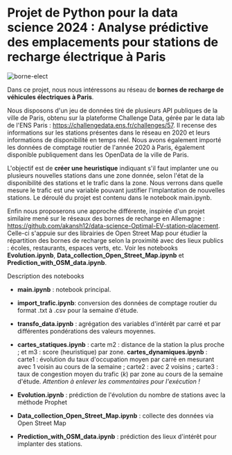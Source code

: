 # Projet de Python pour la data science 2024 : Analyse prédictive des emplacements pour stations de recharge électrique à Paris

![borne-elect](https://www.leparisien.fr/resizer/cYsO4FD5plDcQTP0fs25et6cYoM=/932x582/cloudfront-eu-central-1.images.arcpublishing.com/leparisien/6T2RNV7EWBDJHFXYT26MR5NZGA.jpg)

Dans ce projet, nous nous intéressons au réseau de __bornes de recharge de véhicules électriques à Paris__.

Nous disposons d'un jeu de données tiré de plusieurs API publiques de la ville de Paris, obtenu sur la plateforme Challenge Data, gérée par le data lab de l'ENS Paris : https://challengedata.ens.fr/challenges/57. Il recense des informations sur les stations présentes dans le réseau en 2020 et leurs informations de disponibilité en temps réel. Nous avons également importé les données de comptage routier de l'année 2020 à Paris, également disponible publiquement dans les OpenData de la ville de Paris.

L'objectif est de __créer une heuristique__ indiquant s'il faut implanter une ou plusieurs nouvelles stations dans une zone donnée, selon l'état de la disponibilité des stations et le trafic dans la zone. Nous verrons dans quelle mesure le trafic est une variable pouvant justifier l'implantation de nouvelles stations. Le déroulé du projet est contenu dans le notebook main.ipynb.

Enfin nous proposerons une approche différente, inspirée d'un projet similaire mené sur le réseaux des bornes de recharge en Allemagne : https://github.com/akansh12/data-science-Optimal-EV-station-placement. Celle-ci s'appuie sur des librairies de Open Street Map pour étudier la répartition des bornes de recharge selon la proximité avec des lieux publics : écoles, restaurants, espaces verts, etc. Voir les notebooks __Evolution.ipynb__, __Data_collection_Open_Street_Map.ipynb__ et __Prediction_with_OSM_data.ipynb__.

Description des notebooks
- __main.ipynb__ : notebook principal.
- __import_trafic.ipynb__: conversion des données de comptage routier du format .txt à .csv pour la semaine d'étude.
- __transfo_data.ipynb__ : agrégation des variables d'intérêt par carré et par différentes pondérations des valeurs moyennes.
- __cartes_statiques.ipynb__ : carte m2 : distance de la station la plus proche ; et m3 : score (heuristique) par zone.
__cartes_dynamiques.ipynb__ : carte1 : évolution du taux d'occupation moyen par carré en mesurant avec 1 voisin au cours de la semaine ;
carte2 : avec 2 voisins ;
carte3 : taux de congestion moyen du trafic ($k$) par zone au cours de la semaine d'étude.
_Attention à enlever les commentaires pour l'exécution !_

- __Evolution.ipynb__ : prédiction de l'évolution du nombre de stations avec la méthode Prophet
- __Data_collection_Open_Street_Map.ipynb__ : collecte des données via Open Street Map
- __Prediction_with_OSM_data.ipynb__ : prédiction des lieux d'intérêt pour implanter des stations.




